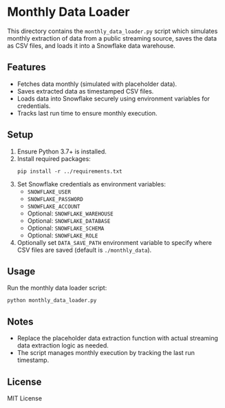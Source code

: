 # Monthly Data Loader

This directory contains the `monthly_data_loader.py` script which simulates monthly extraction of data from a public streaming source, saves the data as CSV files, and loads it into a Snowflake data warehouse.

## Features

- Fetches data monthly (simulated with placeholder data).
- Saves extracted data as timestamped CSV files.
- Loads data into Snowflake securely using environment variables for credentials.
- Tracks last run time to ensure monthly execution.

## Setup

1. Ensure Python 3.7+ is installed.
2. Install required packages:
   ```
   pip install -r ../requirements.txt
   ```
3. Set Snowflake credentials as environment variables:
   - `SNOWFLAKE_USER`
   - `SNOWFLAKE_PASSWORD`
   - `SNOWFLAKE_ACCOUNT`
   - Optional: `SNOWFLAKE_WAREHOUSE`
   - Optional: `SNOWFLAKE_DATABASE`
   - Optional: `SNOWFLAKE_SCHEMA`
   - Optional: `SNOWFLAKE_ROLE`
4. Optionally set `DATA_SAVE_PATH` environment variable to specify where CSV files are saved (default is `./monthly_data`).

## Usage

Run the monthly data loader script:
```
python monthly_data_loader.py
```

## Notes

- Replace the placeholder data extraction function with actual streaming data extraction logic as needed.
- The script manages monthly execution by tracking the last run timestamp.

## License

MIT License

